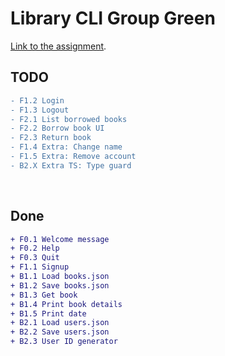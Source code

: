 # Library CLI Group Green

[Link to the assignment](https://gitlab.com/buutcampsprint/typescript2020/exercises-and-examples/-/blob/master/week-2-ts-strings-arrays-objects/exercises/Group%20Assignments%202%20Library%20CLI.md).

## TODO
```diff
- F1.2 Login
- F1.3 Logout
- F2.1 List borrowed books
- F2.2 Borrow book UI
- F2.3 Return book
- F1.4 Extra: Change name
- F1.5 Extra: Remove account
- B2.X Extra TS: Type guard
```

<br>

## Done
```diff
+ F0.1 Welcome message
+ F0.2 Help
+ F0.3 Quit
+ F1.1 Signup
+ B1.1 Load books.json
+ B1.2 Save books.json
+ B1.3 Get book
+ B1.4 Print book details
+ B1.5 Print date
+ B2.1 Load users.json
+ B2.2 Save users.json
+ B2.3 User ID generator
```

